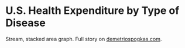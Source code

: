 # U.S. Health Expenditure by Type of Disease

Stream, stacked area graph. Full story on [demetriospogkas.com](http://bit.ly/DemHealth).